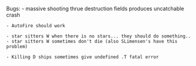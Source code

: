 Bugs:
    - massive shooting thrue destruction fields produces uncatchable crash

    - AutoFire should work

    - star sitters W when there is no stars... they should do something..
    - star sitters W sometimes don't die (also SLimensen's have this problem)

    - Killing D ships sometimes give undefined .T fatal error
